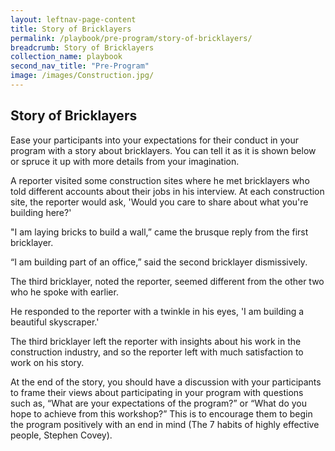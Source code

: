 ```yaml
---
layout: leftnav-page-content
title: Story of Bricklayers
permalink: /playbook/pre-program/story-of-bricklayers/
breadcrumb: Story of Bricklayers
collection_name: playbook
second_nav_title: "Pre-Program"
image: /images/Construction.jpg/
---
```


Story of Bricklayers
---
Ease your participants into your expectations for their conduct in your program with a story about bricklayers. You can tell it as it is shown below or spruce it up with more details from your imagination.

A reporter visited some construction sites where he met bricklayers who told different accounts about their jobs in his interview. At each construction site, the reporter would ask, 'Would you care to share about what you're building here?'

"I am laying bricks to build a wall,” came the brusque reply from the first bricklayer.

“I am building part of an office,” said the second bricklayer dismissively.

The third bricklayer, noted the reporter, seemed different from the other two who he spoke with earlier.

He responded to the reporter with a twinkle in his eyes, 'I am building a beautiful skyscraper.'

The third bricklayer left the reporter with insights about his work in the construction industry, and so the reporter left with much satisfaction to work on his story.

At the end of the story, you should have a discussion with your participants to frame their views about participating in your program with questions such as, “What are your expectations of the program?” or “What do you hope to achieve from this workshop?” This is to encourage them to begin the program positively with an end in mind (The 7 habits of highly effective people, Stephen Covey).
